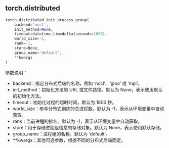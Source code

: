 ## torch.distributed
```python
torch.distributed.init_process_group(
    backend='nccl',
    init_method=None,
    timeout=datetime.timedelta(seconds=1800),
    world_size=-1,
    rank=-1,
    store=None,
    group_name='default',
    **kwargs
)
```
参数说明：
- backend：指定分布式后端的名称，例如 ‘nccl’、‘gloo’ 或 ‘mpi’。
- init_method：初始化方法的 URL 或文件路径。默认为 None，表示使用默认的初始化方法。
- timeout：初始化过程的超时时间，默认为 1800 秒。
- world_size：参与分布式训练的总进程数。默认为 -1，表示从环境变量中自动获取。
- rank：当前进程的排名。默认为 -1，表示从环境变量中自动获取。
- store：用于存储进程组信息的存储对象。默认为 None，表示使用默认存储。
- group_name：进程组的名称，默认为 ‘default’。
- **kwargs：其他可选参数，根据不同的分布式后端而定。

